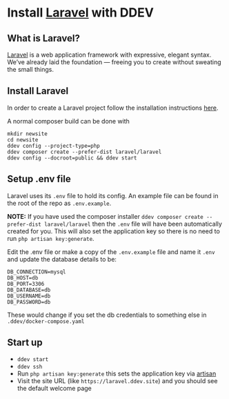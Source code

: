 # Install [Laravel](https://laravel.com/) with DDEV

## What is Laravel?
[Laravel](https://laravel.com/) is a web application framework with expressive, elegant syntax. We’ve already laid the foundation — freeing you to create without sweating the small things.

## Install Laravel
In order to create a Laravel project follow the installation instructions [here](https://laravel.com/docs/master/installation).

A normal composer build can be done with
```
mkdir newsite
cd newsite
ddev config --project-type=php
ddev composer create --prefer-dist laravel/laravel
ddev config --docroot=public && ddev start
```

## Setup .env file
Laravel uses its `.env` file to hold its config. An example file can be found in the root of the repo as `.env.example`.

**NOTE:** If you have used the composer installer `ddev composer create --prefer-dist laravel/laravel` then the `.env` file will have been automatically created for you. This will also set the application key so there is no need to run `php artisan key:generate`.

Edit the .env file or make a copy of the `.env.example` file and name it `.env` and update the database details to be:

```
DB_CONNECTION=mysql
DB_HOST=db
DB_PORT=3306
DB_DATABASE=db
DB_USERNAME=db
DB_PASSWORD=db
```

These would change if you set the db credentials to something else in `.ddev/docker-compose.yaml`

## Start up
* `ddev start`
* `ddev ssh`
* Run `php artisan key:generate` this sets the application key via [artisan](https://laravel.com/docs/master/artisan)
* Visit the site URL (like `https://laravel.ddev.site`) and you should see the default welcome page

